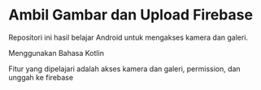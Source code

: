 # Ambil Gambar dan Upload Firebase

Repositori ini hasil belajar Android untuk mengakses kamera dan galeri.

Menggunakan Bahasa Kotlin

Fitur yang dipelajari adalah akses kamera dan galeri, permission, dan unggah ke firebase
